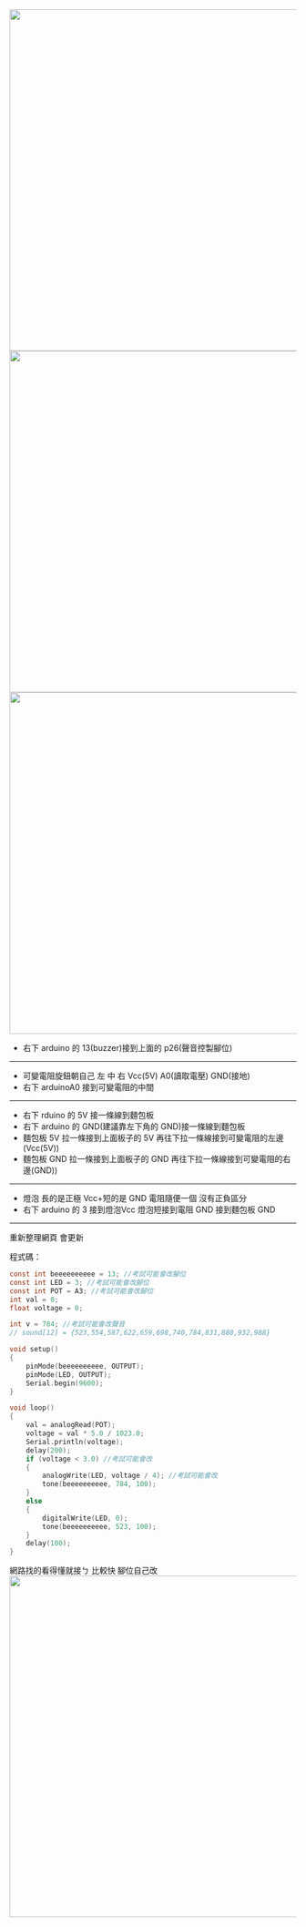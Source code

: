 <img src="https://github.com/taeyeonssupdate/zerojudge/blob/master/exam2/%E9%A1%8C%E7%9B%AE%E8%AA%AA%E6%98%8E.png?raw=true" width="600">
<img src="https://github.com/taeyeonssupdate/zerojudge/blob/master/exam2/%E6%8E%A5%E7%B7%9A%E5%9C%96.png?raw=true" width="600">
<img src="https://github.com/taeyeonssupdate/zerojudge/blob/master/exam2/line1.png?raw=true" width="600">


- 右下 arduino 的 13(buzzer)接到上面的 p26(聲音控製腳位)

---

- 可變電阻旋鈕朝自己 左 中 右 Vcc(5V) A0(讀取電壓) GND(接地)
- 右下 arduinoA0 接到可變電阻的中間

---

- 右下 rduino 的 5V 接一條線到麵包板
- 右下 arduino 的 GND(建議靠左下角的 GND)接一條線到麵包板
- 麵包板 5V 拉一條接到上面板子的 5V 再往下拉一條線接到可變電阻的左邊(Vcc(5V))
- 麵包板 GND 拉一條接到上面板子的 GND 再往下拉一條線接到可變電阻的右邊(GND))

---

- 燈泡 長的是正極 Vcc+短的是 GND 電阻隨便一個 沒有正負區分
- 右下 arduino 的 3 接到燈泡Vcc 燈泡短接到電阻 GND 接到麵包板 GND
---


重新整理網頁 會更新

程式碼：

```c
const int beeeeeeeeee = 13; //考試可能會改腳位
const int LED = 3; //考試可能會改腳位
const int POT = A3; //考試可能會改腳位
int val = 0;
float voltage = 0;

int v = 784; //考試可能會改聲音
// sound[12] = {523,554,587,622,659,698,740,784,831,880,932,988}

void setup()
{
    pinMode(beeeeeeeeee, OUTPUT);
    pinMode(LED, OUTPUT);
    Serial.begin(9600);
}

void loop()
{
    val = analogRead(POT);
    voltage = val * 5.0 / 1023.0;
    Serial.println(voltage);
    delay(200);
    if (voltage < 3.0) //考試可能會改
    {
        analogWrite(LED, voltage / 4); //考試可能會改
        tone(beeeeeeeeee, 784, 100);
    }
    else
    {
        digitalWrite(LED, 0);
        tone(beeeeeeeeee, 523, 100);
    }
    delay(100);
}
```

網路找的看得懂就接ㄅ 比較快 腳位自己改<br>
<img src="https://github.com/taeyeonssupdate/zerojudge/blob/master/exam2/line2.png?raw=true" width="600">

